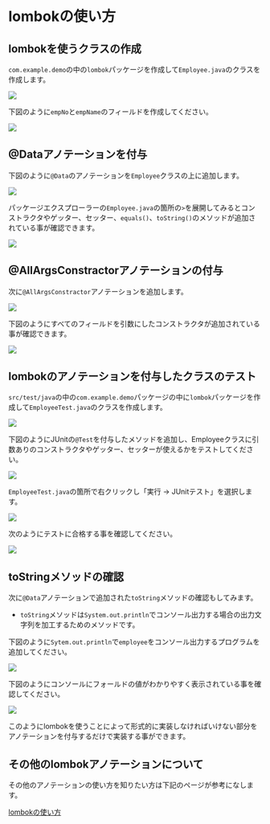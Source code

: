 # lombokの使い方

## lombokを使うクラスの作成

`com.example.demo`の中の`lombok`パッケージを作成して`Employee.java`のクラスを作成します。

![](https://www.image-pit.com/sboot-text/img/lombok-test-1.png)

下図のように`empNo`と`empName`のフィールドを作成してください。

![](https://www.image-pit.com/sboot-text/img/lombok-test-2.png)

## @Dataアノテーションを付与

下図のように`@Data`のアノテーションを`Employee`クラスの上に追加します。

![](https://www.image-pit.com/sboot-text/img/lombok-test-3.png)

パッケージエクスプローラーの`Employee.java`の箇所の`>`を展開してみるとコンストラクタやゲッター、セッター、`equals()`、`toString()`のメソッドが追加されている事が確認できます。

![](https://www.image-pit.com/sboot-text/img/lombok-test-4.png)

## @AllArgsConstractorアノテーションの付与

次に`@AllArgsConstractor`アノテーションを追加します。

![](https://www.image-pit.com/sboot-text/img/lombok-test-5.png)

下図のようにすべてのフィールドを引数にしたコンストラクタが追加されている事が確認できます。

![](https://www.image-pit.com/sboot-text/img/lombok-test-6.png)

## lombokのアノテーションを付与したクラスのテスト

`src/test/java`の中の`com.example.demo`パッケージの中に`lombok`パッケージを作成して`EmployeeTest.java`のクラスを作成します。

![](https://www.image-pit.com/sboot-text/img/lombok-test-7.png)

下図のようにJUnitの`@Test`を付与したメソッドを追加し、Employeeクラスに引数ありのコンストラクタやゲッター、セッターが使えるかをテストしてください。

![](https://www.image-pit.com/sboot-text/img/lombok-test-8.png)

`EmployeeTest.java`の箇所で右クリックし「実行 -> JUnitテスト」を選択します。

![](https://www.image-pit.com/sboot-text/img/lombok-test-9.png)

次のようにテストに合格する事を確認してください。

![](https://www.image-pit.com/sboot-text/img/lombok-test-10.png)

## toStringメソッドの確認

次に`@Data`アノテーションで追加された`toString`メソッドの確認もしてみます。

- `toString`メソッドは`System.out.println`でコンソール出力する場合の出力文字列を加工するためのメソッドです。

下図のように`Sytem.out.println`で`employee`をコンソール出力するプログラムを追加してください。

![](https://www.image-pit.com/sboot-text/img/lombok-test-11.png)

下図のようにコンソールにフォールドの値がわかりやすく表示されている事を確認してください。

![](https://www.image-pit.com/sboot-text/img/lombok-test-12.png)

このようにlombokを使うことによって形式的に実装しなければいけない部分をアノテーションを付与するだけで実装する事ができます。

## その他のlombokアノテーションについて

その他のアノテーションの使い方を知りたい方は下記のページが参考になします。

[lombokの使い方](https://qiita.com/chenglin/items/df235a1d70b8c188b5ad#lombok%E3%81%AE%E4%BD%BF%E3%81%84%E6%96%B9)